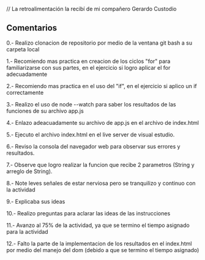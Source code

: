 // La retroalimentación la recibí de mi compañero Gerardo Custodio

## Comentarios
0.- Realizo clonacion de repositorio por medio de la ventana git bash a su carpeta local

1.- Recomiendo mas  practica en creacion de los ciclos "for" para familiarizarse con sus partes, en el ejercicio si logro aplicar el for adecuadamente

2.- Recomiendo mas practica en el uso del "if", en el ejercicio si aplico un if correctamente

3.- Realizo el uso de node --watch para saber los resultados de las funciones de su archivo app.js

4.- Enlazo adeacuadamente su archivo de app.js en el archivo de index.html

5.- Ejecuto el archivo index.html en el live server de visual estudio.

6.- Reviso la consola del navegador web para observar sus errores y resultados.

7.- Observe que logro realizar la funcion que recibe 2 parametros (String y arreglo de String).

8.- Note leves señales de estar nerviosa pero se tranquilizo y continuo con la actividad

9.- Explicaba sus ideas

10.- Realizo preguntas para aclarar las ideas de las instrucciones 

11.- Avanzo al 75% de la actividad, ya que se termino el tiempo asignado para la actividad

12.- Falto la parte de la implementacion de los resultados en el index.html por medio del manejo del dom (debido a que se termino el tiempo asignado)